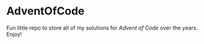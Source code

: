 # AdventOfCode

Fun little repo to store all of my solutions for *Advent of Code* over the years. Enjoy!